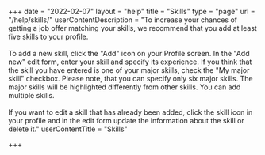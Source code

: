 +++
date = "2022-02-07"
layout = "help"
title = "Skills"
type = "page"
url = "/help/skills/"
userContentDescription = "To increase your chances of getting a job offer matching your skills, we recommend that you add at least five skills to your profile.<br><br>To add a new skill, click the \"Add\" icon on your Profile screen. In the \"Add new\" edit form, enter your skill and specify its experience. If you think that the skill you have entered is one of your major skills, check the \"My major skill\" checkbox. Please note, that you can specify only six major skills. The major skills will be highlighted differently from other skills. You can add multiple skills.<br><br>If you want to edit a skill that has already been added, click the skill icon in your profile and in the edit form update the information about the skill or delete it."
userContentTitle = "Skills"

+++
